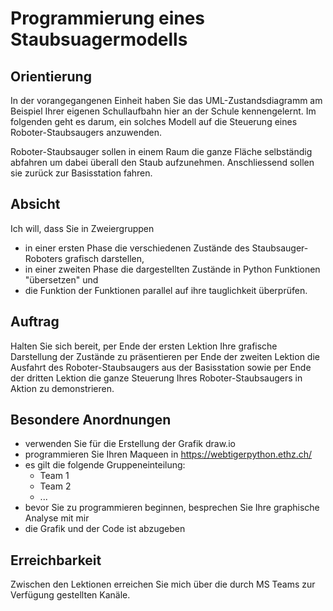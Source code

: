 # Programmierung eines Staubsuagermodells

## Orientierung

In der vorangegangenen Einheit haben Sie das UML-Zustandsdiagramm am Beispiel
Ihrer eigenen Schullaufbahn hier an der Schule kennengelernt. Im folgenden geht
es darum, ein solches Modell auf die Steuerung eines Roboter-Staubsaugers
anzuwenden.

Roboter-Staubsauger sollen in einem Raum die ganze Fläche selbständig abfahren
um dabei überall den Staub aufzunehmen. Anschliessend sollen sie zurück zur
Basisstation fahren.

## Absicht

Ich will, dass Sie in Zweiergruppen

- in einer ersten Phase die verschiedenen Zustände des Staubsauger-Roboters
  grafisch darstellen,
- in einer zweiten Phase die dargestellten Zustände in Python Funktionen
  "übersetzen" und
- die Funktion der Funktionen parallel auf ihre tauglichkeit überprüfen.

## Auftrag

Halten Sie sich bereit, per Ende der ersten Lektion Ihre grafische Darstellung
der Zustände zu präsentieren per Ende der zweiten Lektion die Ausfahrt des
Roboter-Staubsaugers aus der Basisstation sowie per Ende der dritten Lektion die
ganze Steuerung Ihres Roboter-Staubsaugers in Aktion zu demonstrieren.

## Besondere Anordnungen

- verwenden Sie für die Erstellung der Grafik draw.io
- programmieren Sie Ihren Maqueen in https://webtigerpython.ethz.ch/
- es gilt die folgende Gruppeneinteilung:
  - Team 1
  - Team 2
  - ...
- bevor Sie zu programmieren beginnen, besprechen Sie Ihre graphische Analyse
  mit mir
- die Grafik und der Code ist abzugeben

## Erreichbarkeit

Zwischen den Lektionen erreichen Sie mich über die durch MS Teams zur Verfügung
gestellten Kanäle.
